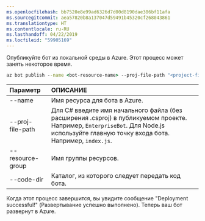 ```yaml
---
ms.openlocfilehash: bb7520e8e99ad6326d7d00d8190dae306bf11afa
ms.sourcegitcommit: aea57820b8a137047d59491b45320cf268043861
ms.translationtype: HT
ms.contentlocale: ru-RU
ms.lasthandoff: 04/22/2019
ms.locfileid: "59905169"
---
```

Опубликуйте бот из локальной среды в Azure. Этот процесс может занять некоторое время.

```cmd
az bot publish --name <bot-resource-name> --proj-file-path "<project-file-name>" --resource-group <resource-group-name> --code-dir <directory-path> --verbose --version v4
```

| Параметр | ОПИСАНИЕ |
|:---|:---|
| --name | Имя ресурса для бота в Azure. |
| --proj-file-path | Для C# введите имя начального файла (без расширения .csproj) в публикуемом проекте. Например, `EnterpriseBot`. Для Node.js используйте главную точку входа бота. Например, `index.js`. |
| --resource-group | Имя группы ресурсов. |
| --code-dir | Каталог, из которого следует передать код бота. |

Когда этот процесс завершится, вы увидите сообщение "Deployment successful!" (Развертывание успешно выполнено). Теперь ваш бот развернут в Azure.
